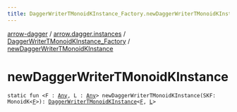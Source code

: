 ```yaml
---
title: DaggerWriterTMonoidKInstance_Factory.newDaggerWriterTMonoidKInstance - arrow-dagger
---
```


[arrow-dagger](../../index.html) / [arrow.dagger.instances](../index.html) / [DaggerWriterTMonoidKInstance_Factory](index.html) / [newDaggerWriterTMonoidKInstance](./new-dagger-writer-t-monoid-k-instance.html)

# newDaggerWriterTMonoidKInstance

`static fun <F : `[`Any`](https://kotlinlang.org/api/latest/jvm/stdlib/kotlin/-any/index.html)`, L : `[`Any`](https://kotlinlang.org/api/latest/jvm/stdlib/kotlin/-any/index.html)`> newDaggerWriterTMonoidKInstance(SKF: MonoidK<`[`F`](new-dagger-writer-t-monoid-k-instance.html#F)`>): `[`DaggerWriterTMonoidKInstance`](../-dagger-writer-t-monoid-k-instance/index.html)`<`[`F`](new-dagger-writer-t-monoid-k-instance.html#F)`, `[`L`](new-dagger-writer-t-monoid-k-instance.html#L)`>`